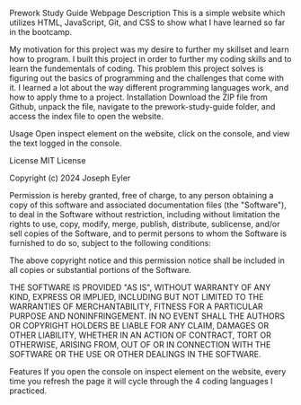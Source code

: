 Prework Study Guide Webpage
Description
This is a simple website which utilizes HTML, JavaScript, Git, and CSS to show what I have learned so far in the bootcamp.

My motivation for this project was my desire to further my skillset and learn how to program.
I built this project in order to further my coding skills and to learn the fundementals of coding.
This problem this project solves is figuring out the basics of programming and the challenges that come with it.
I learned a lot about the way different programming languages work, and how to apply thme to a project.
Installation
Download the ZIP file from Github, unpack the file, navigate to the prework-study-guide folder, and access the index file to open the website.

Usage
Open inspect element on the website, click on the console, and view the text logged in the console.

License
MIT License

Copyright (c) 2024 Joseph Eyler

Permission is hereby granted, free of charge, to any person obtaining a copy of this software and associated documentation files (the "Software"), to deal in the Software without restriction, including without limitation the rights to use, copy, modify, merge, publish, distribute, sublicense, and/or sell copies of the Software, and to permit persons to whom the Software is furnished to do so, subject to the following conditions:

The above copyright notice and this permission notice shall be included in all copies or substantial portions of the Software.

THE SOFTWARE IS PROVIDED "AS IS", WITHOUT WARRANTY OF ANY KIND, EXPRESS OR IMPLIED, INCLUDING BUT NOT LIMITED TO THE WARRANTIES OF MERCHANTABILITY, FITNESS FOR A PARTICULAR PURPOSE AND NONINFRINGEMENT. IN NO EVENT SHALL THE AUTHORS OR COPYRIGHT HOLDERS BE LIABLE FOR ANY CLAIM, DAMAGES OR OTHER LIABILITY, WHETHER IN AN ACTION OF CONTRACT, TORT OR OTHERWISE, ARISING FROM, OUT OF OR IN CONNECTION WITH THE SOFTWARE OR THE USE OR OTHER DEALINGS IN THE SOFTWARE.

Features
If you open the console on inspect element on the website, every time you refresh the page it will cycle through the 4 coding languages I practiced.

